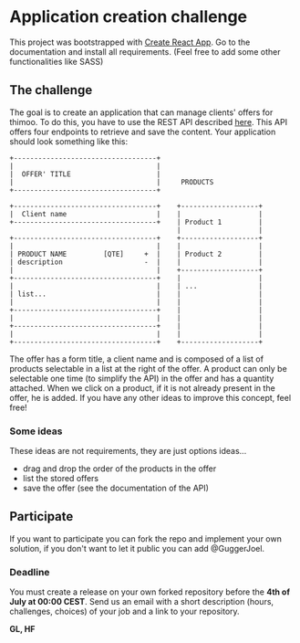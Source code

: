 # Application creation challenge

This project was bootstrapped with [Create React App](https://github.com/facebookincubator/create-react-app). Go to the documentation and install all requirements. (Feel free to add some other functionalities like SASS)

## The challenge

The goal is to create an application that can manage clients' offers for thimoo. To do this, you have to use the REST API described [here](https://github.com/thimoo/challenge-api). This API offers four endpoints to retrieve and save the content. Your application should look something like this:

```
+-----------------------------------+
|                                   |
|  OFFER' TITLE                     |
|                                   |     PRODUCTS
+-----------------------------------+

+-----------------------------------+    +-------------------+
|  Client name                      |    |                   |
+-----------------------------------+    | Product 1         |
                                         |                   |
+-----------------------------------+    +-------------------+
|                                   |    |                   |
| PRODUCT NAME         [QTE]     +  |    | Product 2         |
| description                    -  |    |                   |
|                                   |    +-------------------+
+-----------------------------------+    |                   |
|                                   |    | ...               |
| list...                           |    |                   |
|                                   |    |                   |
+-----------------------------------+    |                   |
|                                   |    |                   |
+-----------------------------------+    |                   |
|                                   |    |                   |
+-----------------------------------+    +-------------------+
```

The offer has a form title, a client name and is composed of a list of products selectable in a list at the right of the offer. A product can only be selectable one time (to simplify the API) in the offer and has a quantity attached. When we click on a product, if it is not already present in the offer, he is added. If you have any other ideas to improve this concept, feel free!

### Some ideas

These ideas are not requirements, they are just options ideas...

* drag and drop the order of the products in the offer
* list the stored offers
* save the offer (see the documentation of the API)

## Participate

If you want to participate you can fork the repo and implement your own solution, if you don't want to let it public you can add @GuggerJoel.

### Deadline

You must create a release on your own forked repository before the **4th of July at 00:00 CEST**. Send us an email with a short description (hours, challenges, choices) of your job and a link to your repository.

**GL, HF**
